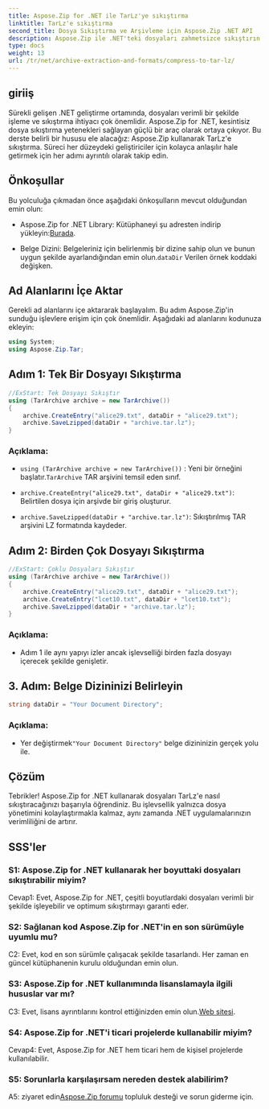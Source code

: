 ```yaml
---
title: Aspose.Zip for .NET ile TarLz'ye sıkıştırma
linktitle: TarLz'e sıkıştırma
second_title: Dosya Sıkıştırma ve Arşivleme için Aspose.Zip .NET API
description: Aspose.Zip ile .NET'teki dosyaları zahmetsizce sıkıştırın. TarLz arşivlerini adım adım oluşturmayı öğrenin.
type: docs
weight: 13
url: /tr/net/archive-extraction-and-formats/compress-to-tar-lz/
---
```

## giriiş

Sürekli gelişen .NET geliştirme ortamında, dosyaları verimli bir şekilde işleme ve sıkıştırma ihtiyacı çok önemlidir. Aspose.Zip for .NET, kesintisiz dosya sıkıştırma yetenekleri sağlayan güçlü bir araç olarak ortaya çıkıyor. Bu derste belirli bir hususu ele alacağız: Aspose.Zip kullanarak TarLz'e sıkıştırma. Süreci her düzeydeki geliştiriciler için kolayca anlaşılır hale getirmek için her adımı ayrıntılı olarak takip edin.

## Önkoşullar

Bu yolculuğa çıkmadan önce aşağıdaki önkoşulların mevcut olduğundan emin olun:

-  Aspose.Zip for .NET Library: Kütüphaneyi şu adresten indirip yükleyin:[Burada](https://releases.aspose.com/zip/net/).

-  Belge Dizini: Belgeleriniz için belirlenmiş bir dizine sahip olun ve bunun uygun şekilde ayarlandığından emin olun.`dataDir` Verilen örnek koddaki değişken.

## Ad Alanlarını İçe Aktar

Gerekli ad alanlarını içe aktararak başlayalım. Bu adım Aspose.Zip'in sunduğu işlevlere erişim için çok önemlidir. Aşağıdaki ad alanlarını kodunuza ekleyin:

```csharp
using System;
using Aspose.Zip.Tar;
```

## Adım 1: Tek Bir Dosyayı Sıkıştırma

```csharp
//ExStart: Tek Dosyayı Sıkıştır
using (TarArchive archive = new TarArchive())
{
    archive.CreateEntry("alice29.txt", dataDir + "alice29.txt");
    archive.SaveLzipped(dataDir + "archive.tar.lz");
}
```

### Açıklama:

- `using (TarArchive archive = new TarArchive())` : Yeni bir örneğini başlatır.`TarArchive` TAR arşivini temsil eden sınıf.

- `archive.CreateEntry("alice29.txt", dataDir + "alice29.txt")`: Belirtilen dosya için arşivde bir giriş oluşturur.

- `archive.SaveLzipped(dataDir + "archive.tar.lz")`: Sıkıştırılmış TAR arşivini LZ formatında kaydeder.

## Adım 2: Birden Çok Dosyayı Sıkıştırma

```csharp
//ExStart: Çoklu Dosyaları Sıkıştır
using (TarArchive archive = new TarArchive())
{
    archive.CreateEntry("alice29.txt", dataDir + "alice29.txt");
    archive.CreateEntry("lcet10.txt", dataDir + "lcet10.txt");
    archive.SaveLzipped(dataDir + "archive.tar.lz");
}
```

### Açıklama:

- Adım 1 ile aynı yapıyı izler ancak işlevselliği birden fazla dosyayı içerecek şekilde genişletir.

## 3. Adım: Belge Dizininizi Belirleyin


```csharp
string dataDir = "Your Document Directory";
```

### Açıklama:

-  Yer değiştirmek`"Your Document Directory"` belge dizininizin gerçek yolu ile.

## Çözüm

Tebrikler! Aspose.Zip for .NET kullanarak dosyaları TarLz'e nasıl sıkıştıracağınızı başarıyla öğrendiniz. Bu işlevsellik yalnızca dosya yönetimini kolaylaştırmakla kalmaz, aynı zamanda .NET uygulamalarınızın verimliliğini de artırır.

## SSS'ler

### S1: Aspose.Zip for .NET kullanarak her boyuttaki dosyaları sıkıştırabilir miyim?

Cevap1: Evet, Aspose.Zip for .NET, çeşitli boyutlardaki dosyaları verimli bir şekilde işleyebilir ve optimum sıkıştırmayı garanti eder.

### S2: Sağlanan kod Aspose.Zip for .NET'in en son sürümüyle uyumlu mu?

C2: Evet, kod en son sürümle çalışacak şekilde tasarlandı. Her zaman en güncel kütüphanenin kurulu olduğundan emin olun.

### S3: Aspose.Zip for .NET kullanımında lisanslamayla ilgili hususlar var mı?

 C3: Evet, lisans ayrıntılarını kontrol ettiğinizden emin olun.[Web sitesi](https://purchase.aspose.com/buy).

### S4: Aspose.Zip for .NET'i ticari projelerde kullanabilir miyim?

Cevap4: Evet, Aspose.Zip for .NET hem ticari hem de kişisel projelerde kullanılabilir.

### S5: Sorunlarla karşılaşırsam nereden destek alabilirim?

 A5: ziyaret edin[Aspose.Zip forumu](https://forum.aspose.com/c/zip/37) topluluk desteği ve sorun giderme için.
